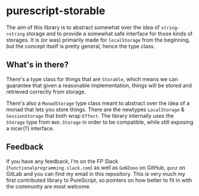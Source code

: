# purescript-storable

The aim of this library is to abstract somewhat over the idea of
`string->string` storage and to provide a somewhat safe interface for those
kinds of storages. It is (or was) primarily made for `localStorage` from the
beginning, but the concept itself is pretty general, hence the type class.

## What's in there?

There's a type class for things that are `Storable`, which means we can
guarantee that given a reasonable implementation, things will be stored and
retrieved correctly from storage.

There's also a `MonadStorage` type class meant to abstract over the idea of a
monad that lets you store things. There are the newtypes `LocalStorage` &
`SessionStorage` that both wrap `Effect`. The library internally uses the
`Storage` type from `Web.Storage` in order to be compatible, while still
exposing a nicer(?) interface.

## Feedback

If you have any feedback, I'm on the FP Slack
(`functionalprogramming.slack.com`) as well as `GoNZooo` on GitHub, `gonz` on
GitLab and you can find my email in this repository. This is very much my first
contributed library to PureScript, so pointers on how better to fit in with the
community are most welcome.